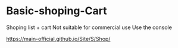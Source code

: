 # Basic-shoping-Cart

Shoping list + cart 
Not suitable for commercial use
Use the console

https://main-official.github.io/Site/S/Shop/
